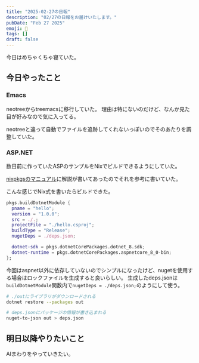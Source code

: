 ```yaml
---
title: "2025-02-27の日報"
description: "02/27の日報をお届けいたします。"
pubDate: "Feb 27 2025"
emoji: 🦊
tags: []
draft: false
---
```


今日はめちゃくちゃ寝ていた。

## 今日やったこと

### Emacs

neotreeからtreemacsに移行していた。
理由は特にないのだけど、なんか見た目が好みなので気に入ってる。

neotreeと違って自動でファイルを追跡してくれないっぽいのでそのあたりを調整していた。

### ASP.NET

数日前に作っていたASPのサンプルをNixでビルドできるようにしていた。

[nixpkgsのマニュアル](https://nixos.org/manual/nixpkgs/stable/#dotnet)に解説が書いてあったのでそれを参考に書いていた。

こんな感じでNix式を書いたらビルドできた。

```nix
pkgs.buildDotnetModule {
  pname = "hello";
  version = "1.0.0";
  src = ./.;
  projectFile = "./hello.csproj";
  buildType = "Release";
  nugetDeps = ./deps.json;

  dotnet-sdk = pkgs.dotnetCorePackages.dotnet_8.sdk;
  dotnet-runtime = pkgs.dotnetCorePackages.aspnetcore_8_0-bin;
};
```

今回はaspnet以外に依存していないのでシンプルになったけど、nugetを使用する場合はロックファイルを生成すると良いらしい。
生成したdeps.jsonは`buildDotnetModule`関数内で`nugetDeps = ./deps.json;`のようにして使う。

```sh
# ./outにライブラリがダウンロードされる
dotnet restore --packages out

# deps.jsonにパッケージの情報が書き込まれる
nuget-to-json out > deps.json
```

## 明日以降やりたいこと

AIまわりをやっていきたい。
